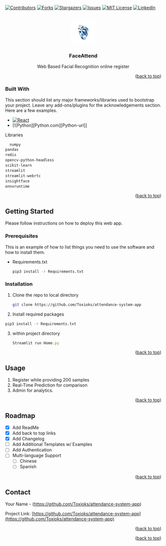 <a name="readme-top"></a>


[![Contributors][contributors-shield]][contributors-url]
[![Forks][forks-shield]][forks-url]
[![Stargazers][stars-shield]][stars-url]
[![Issues][issues-shield]][issues-url]
[![MIT License][license-shield]][license-url]
[![LinkedIn][linkedin-shield]][linkedin-url]



<!-- PROJECT LOGO -->
<br />
<div align="center">
  <a href="https://github.com/Toxioks/attendance-system-app">
    <img src="logo.png" alt="Logo" width="80" height="80">
  </a>

  <h3 align="center">FaceAttend</h3>

  <p align="center">
    Web Based Facial Recognition online register
  </p>
</div>

<p align="right">(<a href="#readme-top">back to top</a>)</p>

### Built With

This section should list any major frameworks/libraries used to bootstrap your project. Leave any add-ons/plugins for the acknowledgements section. Here are a few examples.

* [![React][React.js]][React-url]
* [![Python][Python.com][Python-url]]

Libraries
```sh
  numpy
pandas
redis
opencv-python-headless
scikit-learn
streamlit
streamlit-webrtc
insightface
onnxruntime
  ```
<p align="right">(<a href="#readme-top">back to top</a>)</p>



<!-- GETTING STARTED -->
## Getting Started

Please follow instructions on how to deploy this web app.

### Prerequisites

This is an example of how to list things you need to use the software and how to install them.
* Requirements.txt
  ```sh
  pip3 install -r Requirements.txt
  ```

### Installation


1. Clone the repo to local directory
   ```sh
   git clone https://github.com/Toxioks/attendance-system-app
   ```
32. Install required packages
   ```sh
  pip3 install -r Requirements.txt
  ```
3. within project directory
   ```js
   Streamlit run Home.py
   ```

<p align="right">(<a href="#readme-top">back to top</a>)</p>

<!-- USAGE EXAMPLES -->
## Usage

1. Register while providing 200 samples
2. Real-Time Prediction for comparison
3. Admin for analytics.


<p align="right">(<a href="#readme-top">back to top</a>)</p>

<!-- ROADMAP -->
## Roadmap

- [x] Add ReadMe
- [x] Add back to top links
- [x] Add Changelog
- [ ] Add Additional Templates w/ Examples
- [ ] Add Authentication
- [ ] Multi-language Support
    - [ ] Chinese
    - [ ] Spanish

<p align="right">(<a href="#readme-top">back to top</a>)</p>


<!-- CONTACT -->
## Contact

Your Name - (https://github.com/Toxioks/attendance-system-app) 

Project Link: [https://github.com/Toxioks/attendance-system-app](https://github.com/Toxioks/attendance-system-app)

<p align="right">(<a href="#readme-top">back to top</a>)</p>

<p align="right">(<a href="#readme-top">back to top</a>)</p>



<!-- MARKDOWN LINKS & IMAGES -->
<!-- https://www.markdownguide.org/basic-syntax/#reference-style-links -->
[contributors-shield]: https://img.shields.io/github/contributors/othneildrew/Best-README-Template.svg?style=for-the-badge
[contributors-url]: https://github.com/othneildrew/Best-README-Template/graphs/contributors
[forks-shield]: https://img.shields.io/github/forks/othneildrew/Best-README-Template.svg?style=for-the-badge
[forks-url]: https://github.com/othneildrew/Best-README-Template/network/members
[stars-shield]: https://img.shields.io/github/stars/othneildrew/Best-README-Template.svg?style=for-the-badge
[stars-url]: https://github.com/othneildrew/Best-README-Template/stargazers
[issues-shield]: https://img.shields.io/github/issues/othneildrew/Best-README-Template.svg?style=for-the-badge
[issues-url]: https://github.com/othneildrew/Best-README-Template/issues
[license-shield]: https://img.shields.io/github/license/othneildrew/Best-README-Template.svg?style=for-the-badge
[license-url]: https://github.com/othneildrew/Best-README-Template/blob/master/LICENSE.txt
[linkedin-shield]: https://img.shields.io/badge/-LinkedIn-black.svg?style=for-the-badge&logo=linkedin&colorB=555
[linkedin-url]: https://linkedin.com/in/othneildrew
[product-screenshot]: images/screenshot.png
[Next.js]: https://img.shields.io/badge/next.js-000000?style=for-the-badge&logo=nextdotjs&logoColor=white
[Next-url]: https://nextjs.org/
[React.js]: https://img.shields.io/badge/React-20232A?style=for-the-badge&logo=react&logoColor=61DAFB
[React-url]: https://reactjs.org/
[Vue.js]: https://img.shields.io/badge/Vue.js-35495E?style=for-the-badge&logo=vuedotjs&logoColor=4FC08D
[Vue-url]: https://vuejs.org/
[Angular.io]: https://img.shields.io/badge/Angular-DD0031?style=for-the-badge&logo=angular&logoColor=white
[Angular-url]: https://angular.io/
[Svelte.dev]: https://img.shields.io/badge/Svelte-4A4A55?style=for-the-badge&logo=svelte&logoColor=FF3E00
[Svelte-url]: https://svelte.dev/
[Laravel.com]: https://img.shields.io/badge/Laravel-FF2D20?style=for-the-badge&logo=laravel&logoColor=white
[Laravel-url]: https://laravel.com
[Bootstrap.com]: https://img.shields.io/badge/Bootstrap-563D7C?style=for-the-badge&logo=bootstrap&logoColor=white
[Bootstrap-url]: https://getbootstrap.com
[JQuery.com]: https://img.shields.io/badge/jQuery-0769AD?style=for-the-badge&logo=jquery&logoColor=white
[JQuery-url]: https://jquery.com 
